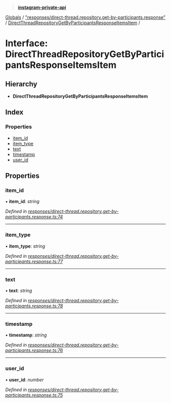 > **[instagram-private-api](../README.md)**

[Globals](../README.md) / ["responses/direct-thread.repository.get-by-participants.response"](../modules/_responses_direct_thread_repository_get_by_participants_response_.md) / [DirectThreadRepositoryGetByParticipantsResponseItemsItem](_responses_direct_thread_repository_get_by_participants_response_.directthreadrepositorygetbyparticipantsresponseitemsitem.md) /

# Interface: DirectThreadRepositoryGetByParticipantsResponseItemsItem

## Hierarchy

- **DirectThreadRepositoryGetByParticipantsResponseItemsItem**

## Index

### Properties

- [item_id](_responses_direct_thread_repository_get_by_participants_response_.directthreadrepositorygetbyparticipantsresponseitemsitem.md#item_id)
- [item_type](_responses_direct_thread_repository_get_by_participants_response_.directthreadrepositorygetbyparticipantsresponseitemsitem.md#item_type)
- [text](_responses_direct_thread_repository_get_by_participants_response_.directthreadrepositorygetbyparticipantsresponseitemsitem.md#text)
- [timestamp](_responses_direct_thread_repository_get_by_participants_response_.directthreadrepositorygetbyparticipantsresponseitemsitem.md#timestamp)
- [user_id](_responses_direct_thread_repository_get_by_participants_response_.directthreadrepositorygetbyparticipantsresponseitemsitem.md#user_id)

## Properties

### item_id

• **item_id**: _string_

_Defined in [responses/direct-thread.repository.get-by-participants.response.ts:74](https://github.com/realinstadude/instagram-private-api/blob/4ae8fec/src/responses/direct-thread.repository.get-by-participants.response.ts#L74)_

---

### item_type

• **item_type**: _string_

_Defined in [responses/direct-thread.repository.get-by-participants.response.ts:77](https://github.com/realinstadude/instagram-private-api/blob/4ae8fec/src/responses/direct-thread.repository.get-by-participants.response.ts#L77)_

---

### text

• **text**: _string_

_Defined in [responses/direct-thread.repository.get-by-participants.response.ts:78](https://github.com/realinstadude/instagram-private-api/blob/4ae8fec/src/responses/direct-thread.repository.get-by-participants.response.ts#L78)_

---

### timestamp

• **timestamp**: _string_

_Defined in [responses/direct-thread.repository.get-by-participants.response.ts:76](https://github.com/realinstadude/instagram-private-api/blob/4ae8fec/src/responses/direct-thread.repository.get-by-participants.response.ts#L76)_

---

### user_id

• **user_id**: _number_

_Defined in [responses/direct-thread.repository.get-by-participants.response.ts:75](https://github.com/realinstadude/instagram-private-api/blob/4ae8fec/src/responses/direct-thread.repository.get-by-participants.response.ts#L75)_
